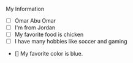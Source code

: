  My Information
 - [ ] Omar Abu Omar
 - [ ] I'm from Jordan
 - [ ] My favorite food is chicken
 - [ ] I have many hobbies like soccer and gaming 
 - [] My favorite color is blue.
